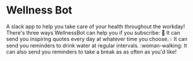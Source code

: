 # Wellness Bot
A slack app to help you take care of your health throughout the workday! 
There's three ways WellnessBot can help you if you subscribe: 
:dizzy: It can send you inspiring quotes every day at whatever time you choose.
:droplet: It can send you reminders to drink water at regular intervals.
:woman-walking: It can also send you reminders to take a break as as often as you'd like!
